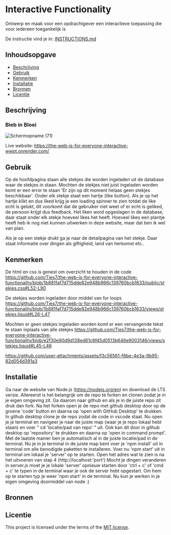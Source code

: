 # Interactive Functionality

Ontwerp en maak voor een opdrachtgever een interactieve toepassing die voor iedereen toegankelijk is

De instructie vind je in: [INSTRUCTIONS.md](https://github.com/fdnd-task/the-web-is-for-everyone-interactive-functionality/blob/main/docs/INSTRUCTIONS.md)


## Inhoudsopgave

  * [Beschrijving](#beschrijving)
  * [Gebruik](#gebruik)
  * [Kenmerken](#kenmerken)
  * [Installatie](#installatie)
  * [Bronnen](#bronnen)
  * [Licentie](#licentie)

## Beschrijving
### Bieb in Bloei
![Schermopname (71)](https://github.com/user-attachments/assets/7aa20e4f-6c57-4294-b64d-b60d58e87020)

Live website: https://the-web-is-for-everyone-interactive-wwpt.onrender.com/
<!-- Bij Beschrijving staat kort beschreven wat voor project het is en wat je hebt gemaakt -->
<!-- Voeg een mooie poster visual of video toe 📸 -->
<!-- Voeg een link toe naar GitHub Pages 🌐-->

## Gebruik
Op de hoofdpagina staan alle stekjes die worden ingeladen uit de database waar de stekjes in staan. Mochten de stekjes niet juist ingeladen worden komt er een error te staan 'Er zijn op dit moment helaas geen stekjes beschikbaar'. Onder elk stekje staat een hartje (like button). Als je op het hartje klikt en dus liked krijg je een loading spinner te zien totdat de like echt is gelukt, dit voorkomt dat de gebruiker niet weet of er echt is geliked, de persoon krijgt dus feedback. 
Het liken word opgeslagen in de database, daar staat onder elk stekje hoeveel likes het heeft. Hoeveel likes een plantje heeft heb ik nog niet kunnen uitwerken in deze website, maar dat ben ik wel van plan.

Als je op een stekje drukt ga je naar de detailpagina van het stekje. Daar staat informatie over dingen als giftigheid, land van herkomst etc..
<!-- Bij Gebruik staat de user story, hoe het werkt en wat je er mee kan. -->

## Kenmerken
De html en css is genest om overzicht te houden in de code
https://github.com/Ties7/the-web-is-for-everyone-interactive-functionality/blob/1b881faf7d715dde82e948b966c139760bcb1633/public/stekjes.css#L52-L90

De stekjes worden ingeladen door middel van for loops
https://github.com/Ties7/the-web-is-for-everyone-interactive-functionality/blob/1b881faf7d715dde82e948b966c139760bcb1633/views/stekjes.liquid#L26-L47

Mochten er geen stekjes ingeladen worden komt er een vervangende tekst te staan inplaats van alle stekjes
https://github.com/Ties7/the-web-is-for-everyone-interactive-functionality/blob/e2f30e90d9d128ed61c6f45d0513b646e9003146/views/stekjes.liquid#L45-L46



https://github.com/user-attachments/assets/f3c56561-f6be-4e3a-9b95-82d054d391a3


<!-- Bij Kenmerken staat welke technieken zijn gebruikt en hoe. Wat is de HTML structuur? Wat zijn de belangrijkste dingen in CSS? Wat is er met JS gedaan en hoe? Misschien heb je iets met NodeJS gedaan, of heb je een framework of library gebruikt? -->

## Installatie
Ga naar de website van Node.js (https://nodejs.org/en) en download de LTS versie.
Allereerst is het belangrijk om de repo te forken en clonen zodat je in je eigen omgeving zit. Ga daarom naar github en als je in de juiste repo zit druk dan fork. Na het forken open je de repo met github desktop door op de groene 'code' button en daarna op 'open with GitHub Desktop' te drukken. In github desktop clone je de repo zodat de code in vscode staat.
Nu open je je terminal en navigeer je naar de juiste map (waar je je repo lokaal hebt staan) en voer " cd 'locatie/pad van repo' " uit. Ook kan dit door in github desktop op 'repository' te drukken en daarna op 'open in command prompt'. Met de laatste manier ben je automatisch al in de juiste locatie/pad in de terminal.
Nu je in je terminal in de juiste map bent voer je 'npm install' uit in terminal om alle benodigde paketten te installeren.
Voer nu 'npm start' uit in terminal om lokaal je 'server' op te starten.
Open het adres wat te zien is na het uitvoeren van stap 4 (http://localhost:'port')
Mocht je dingen veranderen in server.js moet je je lokale 'server' opnieuw starten door 'ctrl + c' of 'cmd + c' te typen in de terminal waar je ook de server hebt opgestart.
Om hem op te starten typ je weer 'npm start' in de terminal. Nu kun je werken in je eigen omgeving doormiddel van node :)
<!-- Bij Installatie staat hoe een andere developer aan jouw repo kan werken -->


## Bronnen

## Licentie

This project is licensed under the terms of the [MIT license](./LICENSE).
